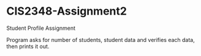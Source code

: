 # CIS2348-Assignment2
Student Profile Assignment

Program asks for number of students, student data  and verifies each data, then prints it out.
